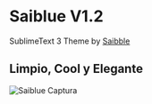 # Saiblue V1.2
SublimeText 3 Theme by [Saibble](http://saibble.net/)

## Limpio, Cool y Elegante
![Saiblue Captura](http://i65.tinypic.com/15yt1lw.jpg)
